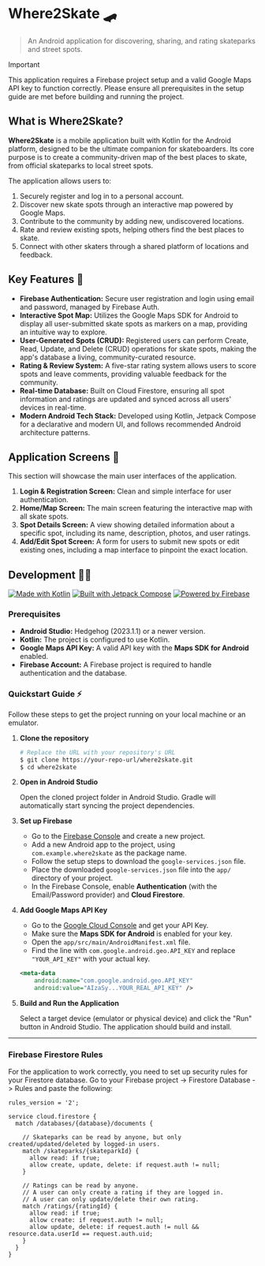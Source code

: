 # Where2Skate 🛹

> An Android application for discovering, sharing, and rating skateparks and street spots.

> [!IMPORTANT]
> This application requires a Firebase project setup and a valid Google Maps API key to function correctly. Please ensure all prerequisites in the setup guide are met before building and running the project.

## What is Where2Skate?

**Where2Skate** is a mobile application built with Kotlin for the Android platform, designed to be the ultimate companion for skateboarders. Its core purpose is to create a community-driven map of the best places to skate, from official skateparks to local street spots.

The application allows users to:
1.  Securely register and log in to a personal account.
2.  Discover new skate spots through an interactive map powered by Google Maps.
3.  Contribute to the community by adding new, undiscovered locations.
4.  Rate and review existing spots, helping others find the best places to skate.
5.  Connect with other skaters through a shared platform of locations and feedback.

## Key Features 👀

- **Firebase Authentication:** Secure user registration and login using email and password, managed by Firebase Auth.
- **Interactive Spot Map:** Utilizes the Google Maps SDK for Android to display all user-submitted skate spots as markers on a map, providing an intuitive way to explore.
- **User-Generated Spots (CRUD):** Registered users can perform Create, Read, Update, and Delete (CRUD) operations for skate spots, making the app's database a living, community-curated resource.
- **Rating & Review System:** A five-star rating system allows users to score spots and leave comments, providing valuable feedback for the community.
- **Real-time Database:** Built on Cloud Firestore, ensuring all spot information and ratings are updated and synced across all users' devices in real-time.
- **Modern Android Tech Stack:** Developed using Kotlin, Jetpack Compose for a declarative and modern UI, and follows recommended Android architecture patterns.

## Application Screens 📲

This section will showcase the main user interfaces of the application.

1.  **Login & Registration Screen:** Clean and simple interface for user authentication.
2.  **Home/Map Screen:** The main screen featuring the interactive map with all skate spots.
3.  **Spot Details Screen:** A view showing detailed information about a specific spot, including its name, description, photos, and user ratings.
4.  **Add/Edit Spot Screen:** A form for users to submit new spots or edit existing ones, including a map interface to pinpoint the exact location.

## Development 🧑‍🔧

[![Made with Kotlin](https://img.shields.io/badge/Made%20with-Kotlin-7F52FF.svg?style=for-the-badge&logo=kotlin)](https://kotlinlang.org)
[![Built with Jetpack Compose](https://img.shields.io/badge/Jetpack%20Compose-4285F4?style=for-the-badge&logo=jetpackcompose&logoColor=white)](https://developer.android.com/jetpack/compose)
[![Powered by Firebase](https://img.shields.io/badge/Powered%20by-Firebase-FFCA28?style=for-the-badge&logo=firebase)](https://firebase.google.com/)

### Prerequisites

- **Android Studio:** Hedgehog (2023.1.1) or a newer version.
- **Kotlin:** The project is configured to use Kotlin.
- **Google Maps API Key:** A valid API key with the **Maps SDK for Android** enabled.
- **Firebase Account:** A Firebase project is required to handle authentication and the database.

### Quickstart Guide ⚡️

Follow these steps to get the project running on your local machine or an emulator.

1.  **Clone the repository**

    ```bash
    # Replace the URL with your repository's URL
    $ git clone https://your-repo-url/where2skate.git
    $ cd where2skate
    ```

2.  **Open in Android Studio**

    Open the cloned project folder in Android Studio. Gradle will automatically start syncing the project dependencies.

3.  **Set up Firebase**

    - Go to the [Firebase Console](https://console.firebase.google.com/) and create a new project.
    - Add a new Android app to the project, using `com.example.where2skate` as the package name.
    - Follow the setup steps to download the `google-services.json` file.
    - Place the downloaded `google-services.json` file into the `app/` directory of your project.
    - In the Firebase Console, enable **Authentication** (with the Email/Password provider) and **Cloud Firestore**.

4.  **Add Google Maps API Key**

    - Go to the [Google Cloud Console](https://console.cloud.google.com/google/maps-apis/overview) and get your API Key.
    - Make sure the **Maps SDK for Android** is enabled for your key.
    - Open the `app/src/main/AndroidManifest.xml` file.
    - Find the line with `com.google.android.geo.API_KEY` and replace `"YOUR_API_KEY"` with your actual key.

    ```xml
    <meta-data
        android:name="com.google.android.geo.API_KEY"
        android:value="AIzaSy...YOUR_REAL_API_KEY" />
    ```

5.  **Build and Run the Application**

    Select a target device (emulator or physical device) and click the "Run" button in Android Studio. The application should build and install.

---

### Firebase Firestore Rules

For the application to work correctly, you need to set up security rules for your Firestore database. Go to your Firebase project -> Firestore Database -> Rules and paste the following:

```
rules_version = '2';

service cloud.firestore {
  match /databases/{database}/documents {

    // Skateparks can be read by anyone, but only created/updated/deleted by logged-in users.
    match /skateparks/{skateparkId} {
      allow read: if true;
      allow create, update, delete: if request.auth != null;
    }

    // Ratings can be read by anyone.
    // A user can only create a rating if they are logged in.
    // A user can only update/delete their own rating.
    match /ratings/{ratingId} {
      allow read: if true;
      allow create: if request.auth != null;
      allow update, delete: if request.auth != null && resource.data.userId == request.auth.uid;
    }
  }
}
